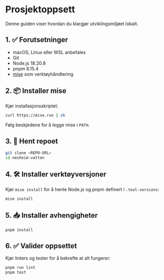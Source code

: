 # Prosjektoppsett

Denne guiden viser hvordan du klargjør utviklingsmiljøet lokalt.

## 1. ✅ Forutsetninger
- macOS, Linux eller WSL anbefales
- Git
- Node.js 18.20.8
- pnpm 8.15.4
- [mise](https://github.com/jdx/mise) som verktøyhåndtering

## 2. 📦 Installer mise
Kjør installasjonsskriptet:
```bash
curl https://mise.run | sh
```

Følg beskjedene for å legge mise i `PATH`.

## 3. 💾 Hent repoet
```bash
git clone <REPO-URL>
cd nesheim-vatten
```
## 4. 🛠 Installer verktøyversjoner
Kjør `mise install` for å hente Node.js og pnpm definert i `.tool-versions`:
```bash
mise install
```



## 5. 📥 Installer avhengigheter
```bash
pnpm install
```

## 6. ✅ Valider oppsettet
Kjør linters og tester for å bekrefte at alt fungerer:
```bash
pnpm run lint
pnpm test
```
